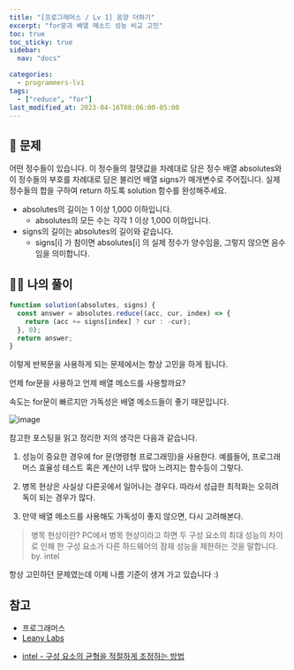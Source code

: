 ```yaml
---
title: "[프로그래머스 / Lv 1] 음양 더하기"
excerpt: "for문과 배열 메소드 성능 비교 고민"
toc: true
toc_sticky: true
sidebar:
  nav: "docs"

categories:
  - programmers-lv1
tags:
  - ["reduce", "for"]
last_modified_at: 2023-04-16T08:06:00-05:00
---
```


## 📄 문제

어떤 정수들이 있습니다. 이 정수들의 절댓값을 차례대로 담은 정수 배열 absolutes와 이 정수들의 부호를 차례대로 담은 불리언 배열 signs가 매개변수로 주어집니다. 실제 정수들의 합을 구하여 return 하도록 solution 함수를 완성해주세요.

- absolutes의 길이는 1 이상 1,000 이하입니다.
  - absolutes의 모든 수는 각각 1 이상 1,000 이하입니다.
- signs의 길이는 absolutes의 길이와 같습니다.
  - signs[i] 가 참이면 absolutes[i] 의 실제 정수가 양수임을, 그렇지 않으면 음수임을 의미합니다.

## 🙋‍♀️ 나의 풀이

```js
function solution(absolutes, signs) {
  const answer = absolutes.reduce((acc, cur, index) => {
    return (acc += signs[index] ? cur : -cur);
  }, 0);
  return answer;
}
```

이렇게 반복문을 사용하게 되는 문제에서는 항상 고민을 하게 됩니다.

언제 for문을 사용하고 언제 배열 메소드를 사용할까요?

속도는 for문이 빠르지만 가독성은 배열 메소드들이 좋기 때문입니다.

![image](https://user-images.githubusercontent.com/56298540/232277740-badc3e98-fe25-4f05-90cf-c4b09f759c90.png)

참고한 포스팅을 읽고 정리한 저의 생각은 다음과 같습니다.

1. 성능이 중요한 경우에 for 문(명령형 프로그래밍)을 사용한다. 예를들어, 프로그래머스 효율성 테스트 혹은 계산이 너무 많아 느려지는 함수등이 그렇다.

2. 병목 현상은 사실상 다른곳에서 일어나는 경우다. 따라서 성급한 최적화는 오히려 독이 되는 경우가 많다.

3. 만약 배열 메소드를 사용해도 가독성이 좋지 않으면, 다시 고려해본다.

> 병목 현상이란? PC에서 병목 현상이라고 하면 두 구성 요소의 최대 성능의 차이로 인해 한 구성 요소가 다른 하드웨어의 잠재 성능을 제한하는 것을 말합니다. by. intel

항상 고민하던 문제였는데 이제 나름 기준이 생겨 가고 있습니다 :)

## 참고

- 프로그래머스
- [Leany Labs](https://leanylabs.com/blog/js-forEach-map-reduce-vs-for-for_of/)

* [intel - 구성 요소의 균형을 적절하게 조정하는 방법](https://www.intel.co.kr/content/www/kr/ko/gaming/resources/what-is-bottlenecking-my-pc.html)
